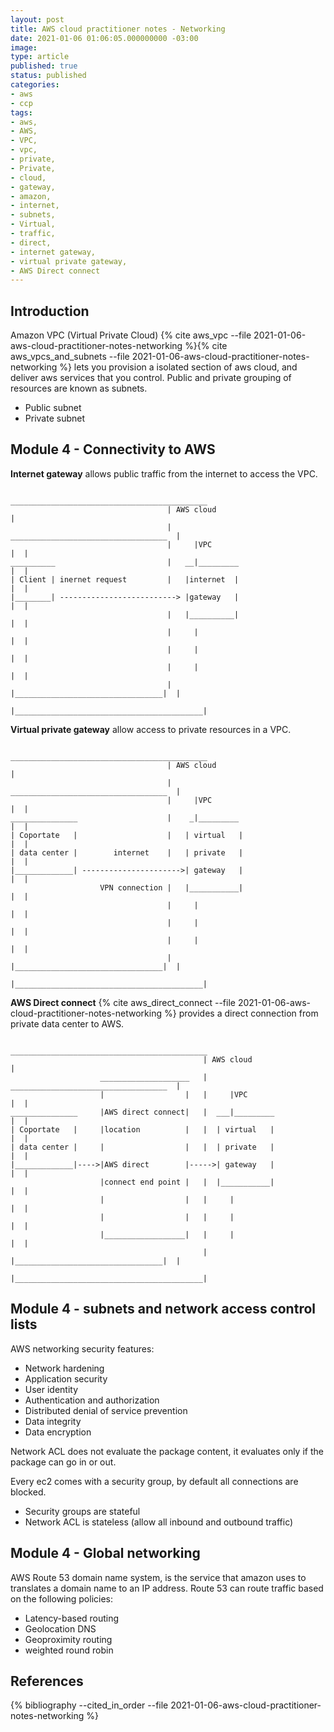 ```yaml
---
layout: post
title: AWS cloud practitioner notes - Networking
date: 2021-01-06 01:06:05.000000000 -03:00
image: 
type: article
published: true
status: published
categories:
- aws
- ccp
tags:
- aws,
- AWS,
- VPC,
- vpc,
- private,
- Private,
- cloud,
- gateway,
- amazon,
- internet,
- subnets,
- Virtual,
- traffic,
- direct,
- internet gateway,
- virtual private gateway,
- AWS Direct connect
---
```


## Introduction

Amazon VPC (Virtual Private Cloud) {% cite aws_vpc --file 2021-01-06-aws-cloud-practitioner-notes-networking %}{% cite aws_vpcs_and_subnets --file 2021-01-06-aws-cloud-practitioner-notes-networking %}
lets you provision a isolated section of aws cloud, and deliver aws services
that you control. Public and private grouping of
resources are known as subnets.

- Public subnet
- Private subnet

## Module 4 - Connectivity to AWS

**Internet gateway** allows public traffic from the internet to access the VPC.

```shell
                                   ____________________________________________
                                   | AWS cloud                                |
                                   |     ___________________________________  |
                                   |     |VPC                              |  |
__________                         |   __|_________                        |  |
| Client | inernet request         |   |internet  |                        |  |
|________| --------------------------> |gateway   |                        |  |
                                   |   |__________|                        |  |
                                   |     |                                 |  |
                                   |     |                                 |  |
                                   |     |                                 |  |
                                   |     |_________________________________|  |
                                   |__________________________________________|
```

**Virtual private gateway** allow access to private resources in a VPC.

```shell
                                   ____________________________________________
                                   | AWS cloud                                |
                                   |     ___________________________________  |
                                   |     |VPC                              |  |
_______________                    |    _|_________                        |  |
| Coportate   |                    |   | virtual   |                       |  |
| data center |        internet    |   | private   |                       |  |
|_____________| ---------------------->| gateway   |                       |  |
                    VPN connection |   |___________|                       |  |
                                   |     |                                 |  |
                                   |     |                                 |  |
                                   |     |                                 |  |
                                   |     |_________________________________|  |
                                   |__________________________________________|
```

**AWS Direct connect** {% cite aws_direct_connect --file 2021-01-06-aws-cloud-practitioner-notes-networking %}
provides a direct connection from private data center to AWS.

```shell
                                           ____________________________________________
                                           | AWS cloud                                |
                    ____________________   |     ___________________________________  |
                    |                  |   |     |VPC                              |  |
_______________     |AWS direct connect|   |  ___|_________                        |  |
| Coportate   |     |location          |   |  | virtual   |                        |  |
| data center |     |                  |   |  | private   |                        |  |
|_____________|---->|AWS direct        |----->| gateway   |                        |  |
                    |connect end point |   |  |___________|                        |  |
                    |                  |   |     |                                 |  |
                    |                  |   |     |                                 |  |
                    |__________________|   |     |                                 |  |
                                           |     |_________________________________|  |
                                           |__________________________________________|
```

## Module 4 - subnets and network access control lists

AWS networking security features:

- Network hardening
- Application security
- User identity
- Authentication and authorization
- Distributed denial of service prevention
- Data integrity
- Data encryption

Network ACL does not evaluate the package content, it evaluates only
if the package can go in or out.

Every ec2 comes with a security group, by default all connections are blocked.

- Security groups are stateful 
- Network ACL is stateless (allow all inbound and outbound traffic)

## Module 4 - Global networking

AWS Route 53 domain name system, is the service that amazon uses to translates
a domain name to an IP address. Route 53 can route traffic based on the
following policies:

- Latency-based routing
- Geolocation DNS
- Geoproximity routing
- weighted round robin

## References

{% bibliography --cited_in_order --file 2021-01-06-aws-cloud-practitioner-notes-networking %}